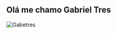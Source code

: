 ## Olá me chamo Gabriel Tres
![Gabetres](https://github-readme-stats.vercel.app/api?username=Gabetres&show_icons=true&bg_color=00000000&text_color=e01e37&title_color=e01e37&icon_color=e01e37&border_color=e01e37) 

